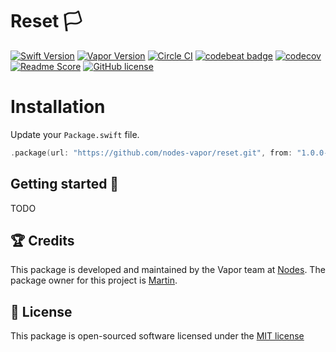 # Reset 🏳
[![Swift Version](https://img.shields.io/badge/Swift-4.2-brightgreen.svg)](http://swift.org)
[![Vapor Version](https://img.shields.io/badge/Vapor-3-30B6FC.svg)](http://vapor.codes)
[![Circle CI](https://circleci.com/gh/nodes-vapor/reset/tree/master.svg?style=shield)](https://circleci.com/gh/nodes-vapor/reset)
[![codebeat badge](https://codebeat.co/badges/06ad8513-8a2d-4e68-acd7-16c2953f9326)](https://codebeat.co/projects/github-com-nodes-vapor-reset-master)
[![codecov](https://codecov.io/gh/nodes-vapor/reset/branch/master/graph/badge.svg)](https://codecov.io/gh/nodes-vapor/reset)
[![Readme Score](http://readme-score-api.herokuapp.com/score.svg?url=https://github.com/nodes-vapor/reset)](http://clayallsopp.github.io/readme-score?url=https://github.com/nodes-vapor/reset)
[![GitHub license](https://img.shields.io/badge/license-MIT-blue.svg)](https://raw.githubusercontent.com/nodes-vapor/reset/master/LICENSE)

# Installation

Update your `Package.swift` file.
```swift
.package(url: "https://github.com/nodes-vapor/reset.git", from: "1.0.0-beta")
```

## Getting started 🚀

TODO

## 🏆 Credits

This package is developed and maintained by the Vapor team at [Nodes](https://www.nodesagency.com).
The package owner for this project is [Martin](https://github.com/martinlasek).


## 📄 License

This package is open-sourced software licensed under the [MIT license](http://opensource.org/licenses/MIT)
